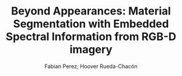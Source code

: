---
paperId: 24
author: Fabian Perez; Hoover Rueda-Chacón
publicationauthor: Perez, F. et al.
title: "Beyond Appearances: Material Segmentation with Embedded Spectral Information from RGB-D imagery"
pdf: Fabian_Perez.pdf
poster: Fabian_Perez_Poster.pdf
pitch: https://www.youtube.com/watch?v=xWPnP23JqfM&list=PLFHvi5sdWF5XWI7RyXTgbqc7kWEIMvFWE&index=12
type: Poster
topic: Image and video synthesis and generation
subtopic: Scene analysis and understanding
link: https://doi.org/10.52591/lxai202406178
conference: cvpr
year: 2024
tags: cvpr-2024
location: Seattle WA, USA
---